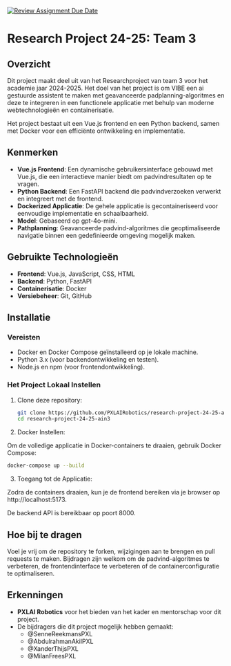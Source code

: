 [![Review Assignment Due Date](https://classroom.github.com/assets/deadline-readme-button-22041afd0340ce965d47ae6ef1cefeee28c7c493a6346c4f15d667ab976d596c.svg)](https://classroom.github.com/a/vvTTilrq)
# Research Project 24-25: Team 3

## Overzicht
Dit project maakt deel uit van het Researchproject van team 3 voor het academie jaar 2024-2025. Het doel van het project is om VIBE een ai gestuurde assistent te maken met geavanceerde padplanning-algoritmes en deze te integreren in een functionele applicatie met behulp van moderne webtechnologieën en containerisatie.

Het project bestaat uit een Vue.js frontend en een Python backend, samen met Docker voor een efficiënte ontwikkeling en implementatie.

## Kenmerken
- **Vue.js Frontend**: Een dynamische gebruikersinterface gebouwd met Vue.js, die een interactieve manier biedt om padvindresultaten op te vragen.
- **Python Backend**: Een FastAPI backend die padvindverzoeken verwerkt en integreert met de frontend.
- **Dockerized Applicatie**: De gehele applicatie is gecontaineriseerd voor eenvoudige implementatie en schaalbaarheid.
- **Model**: Gebaseerd op gpt-4o-mini.
- **Pathplanning**: Geavanceerde padvind-algoritmes die geoptimaliseerde navigatie binnen een gedefinieerde omgeving mogelijk maken.

## Gebruikte Technologieën
- **Frontend**: Vue.js, JavaScript, CSS, HTML
- **Backend**: Python, FastAPI
- **Containerisatie**: Docker
- **Versiebeheer**: Git, GitHub

## Installatie

### Vereisten
- Docker en Docker Compose geïnstalleerd op je lokale machine.
- Python 3.x (voor backendontwikkeling en testen).
- Node.js en npm (voor frontendontwikkeling).

### Het Project Lokaal Instellen
1. Clone deze repository:
   ```bash
   git clone https://github.com/PXLAIRobotics/research-project-24-25-ain3.git
   cd research-project-24-25-ain3
    ```

2. Docker Instellen:

Om de volledige applicatie in Docker-containers te draaien, gebruik Docker Compose:

```bash
docker-compose up --build
```

3. Toegang tot de Applicatie:

Zodra de containers draaien, kun je de frontend bereiken via je browser op http://localhost:5173.

De backend API is bereikbaar op poort 8000.


## Hoe bij te dragen
Voel je vrij om de repository te forken, wijzigingen aan te brengen en pull requests te maken. Bijdragen zijn welkom om de padvind-algoritmes te verbeteren, de frontendinterface te verbeteren of de containerconfiguratie te optimaliseren.


## Erkenningen
- **PXLAI Robotics** voor het bieden van het kader en mentorschap voor dit project.
- De bijdragers die dit project mogelijk hebben gemaakt:  
  - @SenneReekmansPXL  
  - @AbdulrahmanAkilPXL  
  - @XanderThijsPXL  
  - @MilanFreesPXL



